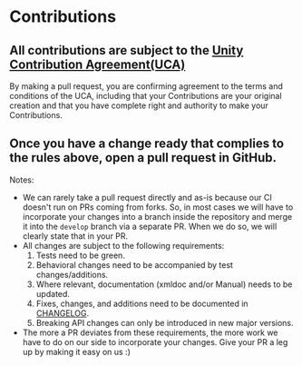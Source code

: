 # Contributions

## All contributions are subject to the [Unity Contribution Agreement(UCA)](https://unity3d.com/legal/licenses/Unity_Contribution_Agreement)
By making a pull request, you are confirming agreement to the terms and conditions of the UCA, including that your Contributions are your original creation and that you have complete right and authority to make your Contributions.

## Once you have a change ready that complies to the rules above, open a pull request in GitHub.

Notes:

* We can rarely take a pull request directly and as-is because our CI doesn't run on PRs coming from forks. So, in most cases we will have to incorporate your changes into a branch inside the repository and merge it into the `develop` branch via a separate PR. When we do so, we will clearly state that in your PR.
* All changes are subject to the following requirements:
  1) Tests need to be green.
  2) Behavioral changes need to be accompanied by test changes/additions.
  3) Where relevant, documentation (xmldoc and/or Manual) needs to be updated.
  4) Fixes, changes, and additions need to be documented in [CHANGELOG](./CHANGELOG.md).
  5) Breaking API changes can only be introduced in new major versions.
* The more a PR deviates from these requirements, the more work we have to do on our side to incorporate your changes. Give your PR a leg up by making it easy on us :)
